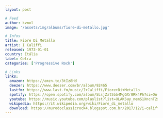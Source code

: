 ```yaml
---
layout: post

# Feed
author: kvnol
image: '/assets/img/albums/fiore-di-metallo.jpg'

# Infos
title: Fiore Di Metallo
artist: I Califfi
released: 1973-01-01
country: Itália
label: Cetra
categories: ['Progressive Rock']

# Links
links:
  amazon: https://amzn.to/3tIz8Hd
  deezer: https://www.deezer.com/br/album/92465
  lastfm: https://www.last.fm/music/I+Califfi/Fiore+Di+Metallo
  spotify: https://open.spotify.com/album/5LsjZat5bb4MgGXr0Rk4Ph?si=On-ffJtISUKkmus0G2x1Mw
  youtube: https://music.youtube.com/playlist?list=OLAK5uy_nemS1XncnT2scSeEVQYJFeuFDa9N-Q-jE
  wikipedia: https://it.wikipedia.org/wiki/Fiore_di_metallo
  download: https://murodoclassicrock4.blogspot.com.br/2017/12/i-califfi-fiore-di-metallo-1973.html
---
```

